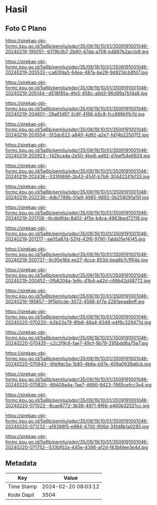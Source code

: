 # Hasil

## Foto C Plano

https://sirekap-obj-formc.kpu.go.id/5a6b/pemilu/pdpr/35/09/19/10/01/3509191001046-20240219-195051--b179b3b7-2b90-47da-a708-b4887b2accb8.jpg

https://sirekap-obj-formc.kpu.go.id/5a6b/pemilu/pdpr/35/09/19/10/01/3509191001046-20240219-205533--ca63fda5-64ea-487a-be29-9d821dcb8fd7.jpg

https://sirekap-obj-formc.kpu.go.id/5a6b/pemilu/pdpr/35/09/19/10/01/3509191001046-20240219-205144--d518f85a-4fe5-458c-a9d3-96d99a7b14a8.jpg

https://sirekap-obj-formc.kpu.go.id/5a6b/pemilu/pdpr/35/09/19/10/01/3509191001046-20240219-204601--28a61d97-2c6f-4166-b5c8-fcc889b1fb7d.jpg

https://sirekap-obj-formc.kpu.go.id/5a6b/pemilu/pdpr/35/09/19/10/01/3509191001046-20240219-203554--5f2dc622-a849-4d92-a2e7-fd74b22507f2.jpg

https://sirekap-obj-formc.kpu.go.id/5a6b/pemilu/pdpr/35/09/19/10/01/3509191001046-20240219-202923--142bca4a-2e50-4be8-ad92-d7eef54e6924.jpg

https://sirekap-obj-formc.kpu.go.id/5a6b/pemilu/pdpr/35/09/19/10/01/3509191001046-20240219-202436--333f4696-2b43-454f-b7b8-30442241b133.jpg

https://sirekap-obj-formc.kpu.go.id/5a6b/pemilu/pdpr/35/09/19/10/01/3509191001046-20240219-202236--4db7789b-51a9-4985-9892-0b258091a15f.jpg

https://sirekap-obj-formc.kpu.go.id/5a6b/pemilu/pdpr/35/09/19/10/01/3509191001046-20240219-201708--6cdb6fda-8d02-4f5e-b4ca-4963bed72118.jpg

https://sirekap-obj-formc.kpu.go.id/5a6b/pemilu/pdpr/35/09/19/10/01/3509191001046-20240219-201217--ae05a87d-531d-42f6-9790-7abb05ef4145.jpg

https://sirekap-obj-formc.kpu.go.id/5a6b/pemilu/pdpr/35/09/19/10/01/3509191001046-20240219-200737--9c95e18d-ee27-4cce-953d-bea6b7c1f64e.jpg

https://sirekap-obj-formc.kpu.go.id/5a6b/pemilu/pdpr/35/09/19/10/01/3509191001046-20240219-200452--0fb8204a-1e9c-41b4-a42d-c68b42d48772.jpg

https://sirekap-obj-formc.kpu.go.id/5a6b/pemilu/pdpr/35/09/19/10/01/3509191001046-20240219-195857--9f5b0cde-3072-4588-bf7a-2281aeaa8eff.jpg

https://sirekap-obj-formc.kpu.go.id/5a6b/pemilu/pdpr/35/09/19/10/01/3509191001046-20240220-070220--b2b23a79-8fb8-48a4-8348-e4f6c329471d.jpg

https://sirekap-obj-formc.kpu.go.id/5a6b/pemilu/pdpr/35/09/19/10/01/3509191001046-20240220-070435--c2c2f9c6-fae7-49cf-9b79-295bdd6a75e7.jpg

https://sirekap-obj-formc.kpu.go.id/5a6b/pemilu/pdpr/35/09/19/10/01/3509191001046-20240220-070643--6fe9dc5a-1b85-4b6a-b07e-409a0939a6cb.jpg

https://sirekap-obj-formc.kpu.go.id/5a6b/pemilu/pdpr/35/09/19/10/01/3509191001046-20240220-070820--89409a4a-7ae7-4690-9423-7865cefcc3e4.jpg

https://sirekap-obj-formc.kpu.go.id/5a6b/pemilu/pdpr/35/09/19/10/01/3509191001046-20240220-071022--8cae8772-3b38-4971-8f66-e460b32521cc.jpg

https://sirekap-obj-formc.kpu.go.id/5a6b/pemilu/pdpr/35/09/19/10/01/3509191001046-20240220-071232--a19388f5-e984-4700-906d-34fd8b1a0285.jpg

https://sirekap-obj-formc.kpu.go.id/5a6b/pemilu/pdpr/35/09/19/10/01/3509191001046-20240220-071752--533bf02a-445e-4396-af2d-f43bfdee3e4d.jpg


## Metadata

| Key        | Value               |
| ---------- | ------------------- |
| Time Stamp | 2024-02-20 08:03:12 |
| Kode Dapil | 3504                |



